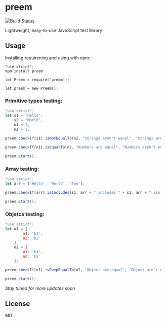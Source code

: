 # preem

[![Build Status](http://circleci-badges-max.herokuapp.com/img/shaikezam/preem/master?token=:circle-ci-token)](https://circleci.com/gh/shaikezam/preem/tree/master)

Lightweight, easy-to-use JavaScript test library

## Usage

Installing requirening and using with npm:

```
"use strict";
npm install preem
    
let Preem = require('preem');

let preem = new Preem();
```

### Primitive types testing:

```javascript
"use strict";
let s1 = "Hello",
    s2 = "World",
    n1 = 1,
    n2 = 1;
            
preem.checkIf(s1).isNotEqualTo(s2, "Strings aren't equal", "Strings are equal"); // Strings aren't equal

preem.checkIf(n1).isEqualTo(n2, "Numbers are equal", "Numbers aren't equal"); // Numbers are equal

preem.start();
```
### Array testing:

```javascript
"use strict";
let arr = ['Hello', 'World', 'foo'];

preem.checkIf(arr).isIncludes(s1, arr + " includes " + s1, arr + " isn't includes " + s1); // Hello,World,foo includes Hello 

preem.start();
```
    
### Objetcs testing:

```javascript
"use strict";
let o1 = {
        a1: 'b1',
        a2: 'b2'
    },
    o2 = {
        a1: 'b1',
        a2: 'b2'
    };

preem.checkIf(o1).isDeepEqualTo(o2, "Object are equal", "Object arn't equal"); // Object are equal 

preem.start();
```

*Stay tuned for more updates soon*

## License

MIT
